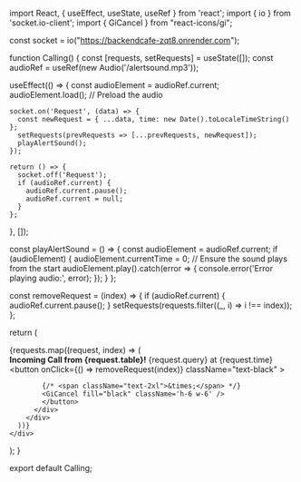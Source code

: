 import React, { useEffect, useState, useRef } from 'react';
import { io } from 'socket.io-client';
import { GiCancel } from "react-icons/gi";

const socket = io("https://backendcafe-zqt8.onrender.com");

function Calling() {
  const [requests, setRequests] = useState([]);
  const audioRef = useRef(new Audio('/alertsound.mp3'));

  useEffect(() => {
    const audioElement = audioRef.current;
    audioElement.load(); // Preload the audio

    socket.on('Request', (data) => {
      const newRequest = { ...data, time: new Date().toLocaleTimeString() };
      setRequests(prevRequests => [...prevRequests, newRequest]);
      playAlertSound();
    });

    return () => {
      socket.off('Request');
      if (audioRef.current) {
        audioRef.current.pause();
        audioRef.current = null;
      }
    };
  }, []);

  const playAlertSound = () => {
    const audioElement = audioRef.current;
    if (audioElement) {
      audioElement.currentTime = 0; // Ensure the sound plays from the start
      audioElement.play().catch(error => {
        console.error('Error playing audio:', error);
      });
    }
  };

  const removeRequest = (index) => {
    if (audioRef.current) {
      audioRef.current.pause();
    }
    setRequests(requests.filter((_, i) => i !== index));
  };

  return (
    <div className="fixed top-0 left-0 w-full h-full flex justify-center items-center  pointer-events-none transition-transform transform duration-300 ease-in-out hover:scale-105 z-50">
      {requests.map((request, index) => (
        <div 
          key={index} 
          className="bg-white border border-red-400 text-red-700 px-6 py-4 rounded shadow-lg shadow-red-400 relative mb-4 pointer-events-auto animate-bounce-in-down max-w-sm mx-auto"
          role="alert"
        >
          <div className="flex   justify-between items-start ">
            <div>
              <strong className="font-extrabold text-xl">Incoming Call from {request.table}!</strong>
              <span className="block font-extrabold  sm:inline"> {request.query} at {request.time}</span>
            </div>
            <button
              onClick={() => removeRequest(index)}
              className="text-black"
            >
              
            {/* <span className="text-2xl">&times;</span> */}
            <GiCancel fill="black" className='h-6 w-6' />
            </button>
          </div>
        </div>
      ))}
    </div>
  );
}

export default Calling;
